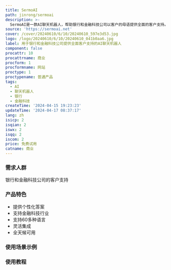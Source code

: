 ```yaml
---
title: SermoAI
path: jinrong/sermoai
description: >-
  SermoAI是一款AI聊天机器人，帮助银行和金融科技公司以客户的母语提供全面的客户支持。它能够处理不断增长的支持需求，消除语言障碍，提供个性化答案，快速解决问题，自动化客户沟通，并降低支持成本。该产品的定价信息请联系官方网站获取。
source: 'https://sermoai.net'
cover: /cover/20240610/6/10/20240610_597e3d53.jpg
logo: /logo/20240610/6/10/20240610_041b0aa6.jpg
label: 用于银行和金融科技公司提供全面客户支持的AI聊天机器人
component: false
procattr: 10
procattrname: 商业
procform: 1
procformname: 网站
proctype: 1
proctypename: 普通产品
tags:
  - AI
  - 聊天机器人
  - 银行
  - 金融科技
createTime: '2024-04-15 19:23:23'
updateTime: '2024-04-17 08:37:17'
lang: zh
isicp: 2
isqian: 2
iswx: 2
isqq: 2
iscom: 2
price: 免费试用
catname: 商业
---
```




### 需求人群
银行和金融科技公司的客户支持

### 产品特色
* 提供个性化答案
* 支持金融科技行业
* 支持60多种语言
* 灵活集成
* 全天候可用

### 使用场景示例


### 使用教程


  
